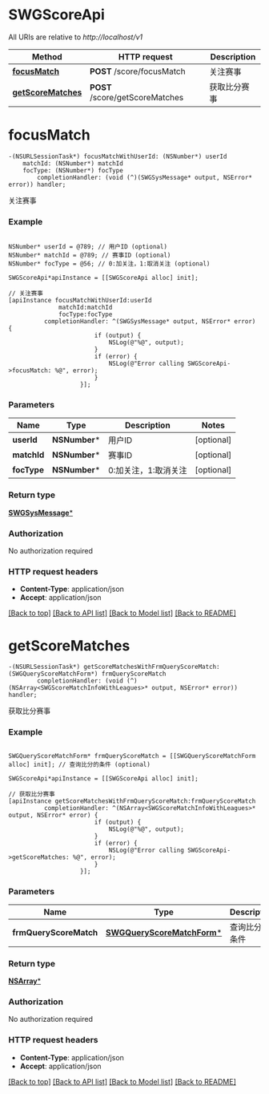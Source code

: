 # SWGScoreApi

All URIs are relative to *http://localhost/v1*

Method | HTTP request | Description
------------- | ------------- | -------------
[**focusMatch**](SWGScoreApi.md#focusmatch) | **POST** /score/focusMatch | 关注赛事
[**getScoreMatches**](SWGScoreApi.md#getscorematches) | **POST** /score/getScoreMatches | 获取比分赛事


# **focusMatch**
```objc
-(NSURLSessionTask*) focusMatchWithUserId: (NSNumber*) userId
    matchId: (NSNumber*) matchId
    focType: (NSNumber*) focType
        completionHandler: (void (^)(SWGSysMessage* output, NSError* error)) handler;
```

关注赛事

### Example 
```objc

NSNumber* userId = @789; // 用户ID (optional)
NSNumber* matchId = @789; // 赛事ID (optional)
NSNumber* focType = @56; // 0:加关注，1:取消关注 (optional)

SWGScoreApi*apiInstance = [[SWGScoreApi alloc] init];

// 关注赛事
[apiInstance focusMatchWithUserId:userId
              matchId:matchId
              focType:focType
          completionHandler: ^(SWGSysMessage* output, NSError* error) {
                        if (output) {
                            NSLog(@"%@", output);
                        }
                        if (error) {
                            NSLog(@"Error calling SWGScoreApi->focusMatch: %@", error);
                        }
                    }];
```

### Parameters

Name | Type | Description  | Notes
------------- | ------------- | ------------- | -------------
 **userId** | **NSNumber***| 用户ID | [optional] 
 **matchId** | **NSNumber***| 赛事ID | [optional] 
 **focType** | **NSNumber***| 0:加关注，1:取消关注 | [optional] 

### Return type

[**SWGSysMessage***](SWGSysMessage.md)

### Authorization

No authorization required

### HTTP request headers

 - **Content-Type**: application/json
 - **Accept**: application/json

[[Back to top]](#) [[Back to API list]](../README.md#documentation-for-api-endpoints) [[Back to Model list]](../README.md#documentation-for-models) [[Back to README]](../README.md)

# **getScoreMatches**
```objc
-(NSURLSessionTask*) getScoreMatchesWithFrmQueryScoreMatch: (SWGQueryScoreMatchForm*) frmQueryScoreMatch
        completionHandler: (void (^)(NSArray<SWGScoreMatchInfoWithLeagues>* output, NSError* error)) handler;
```

获取比分赛事

### Example 
```objc

SWGQueryScoreMatchForm* frmQueryScoreMatch = [[SWGQueryScoreMatchForm alloc] init]; // 查询比分的条件 (optional)

SWGScoreApi*apiInstance = [[SWGScoreApi alloc] init];

// 获取比分赛事
[apiInstance getScoreMatchesWithFrmQueryScoreMatch:frmQueryScoreMatch
          completionHandler: ^(NSArray<SWGScoreMatchInfoWithLeagues>* output, NSError* error) {
                        if (output) {
                            NSLog(@"%@", output);
                        }
                        if (error) {
                            NSLog(@"Error calling SWGScoreApi->getScoreMatches: %@", error);
                        }
                    }];
```

### Parameters

Name | Type | Description  | Notes
------------- | ------------- | ------------- | -------------
 **frmQueryScoreMatch** | [**SWGQueryScoreMatchForm***](SWGQueryScoreMatchForm*.md)| 查询比分的条件 | [optional] 

### Return type

[**NSArray<SWGScoreMatchInfoWithLeagues>***](SWGScoreMatchInfoWithLeagues.md)

### Authorization

No authorization required

### HTTP request headers

 - **Content-Type**: application/json
 - **Accept**: application/json

[[Back to top]](#) [[Back to API list]](../README.md#documentation-for-api-endpoints) [[Back to Model list]](../README.md#documentation-for-models) [[Back to README]](../README.md)

